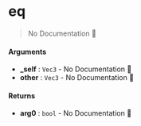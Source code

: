 # eq

> No Documentation 🚧

#### Arguments

- **\_self** : `Vec3` \- No Documentation 🚧
- **other** : `Vec3` \- No Documentation 🚧

#### Returns

- **arg0** : `bool` \- No Documentation 🚧